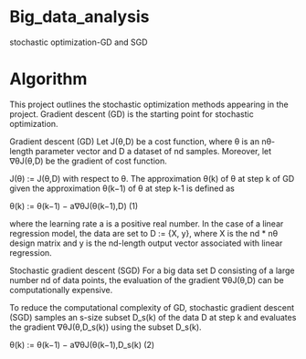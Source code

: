 # Big_data_analysis
stochastic optimization-GD and SGD
# Algorithm
This project outlines the stochastic optimization methods appearing in the project. Gradient
descent (GD) is the starting point for stochastic optimization.

Gradient descent (GD) 
Let J(θ,D) be a cost function, where θ is an nθ-length parameter vector and D a dataset of nd samples. Moreover, let ∇θJ(θ,D) be the gradient of cost function.

J(θ) := J(θ,D) with respect to θ. The approximation θ(k) of θ at step k of GD given the approximation θ(k−1) of θ at step k-1 is defined as

θ(k) := θ(k−1) − a∇θJ(θ(k−1),D)        (1)

where the learning rate a is a positive real number. In the case of a linear regression model, the data are set to D := {X, y}, where X is the nd * nθ design matrix and y is the nd-length output vector associated with linear regression.

Stochastic gradient descent (SGD) For a big data set D consisting of a large number nd of data points, the evaluation of the gradient ∇θJ(θ,D) can be computationally expensive.

To reduce the computational complexity of GD, stochastic gradient descent (SGD) samples an s-size subset D_s(k) of the data D at step k and evaluates the gradient ∇θJ(θ,D_s(k)) using the subset D_s(k).

θ(k) := θ(k−1) − a∇θJ(θ(k−1),D_s(k)    (2)
